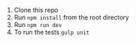 1. Clone this repo
2. Run `npm install` from the root directory
3. Run `npm run dev`
4. To run the tests `gulp unit`

